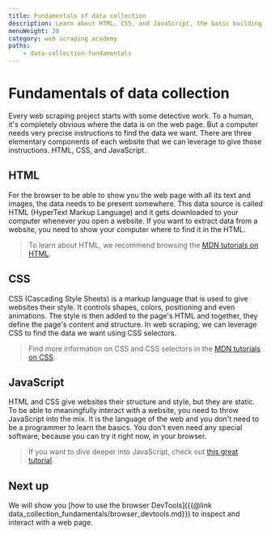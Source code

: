 ```yaml
---
title: Fundamentals of data collection
description: Learn about HTML, CSS, and JavaScript, the basic building blocks of a website, and how to use them in scraping.
menuWeight: 20
category: web scraping academy
paths:
    - data-collection-fundamentals
---
```


# [](#fundamentals) Fundamentals of data collection

Every web scraping project starts with some detective work. To a human, it's completely obvious where the data is on the web page. But a computer needs very precise instructions to find the data we want. There are three elementary components of each website that we can leverage to give those instructions. HTML, CSS, and JavaScript.

## [](#html) HTML

For the browser to be able to show you the web page with all its text and images, the data needs to be present somewhere. This data source is called HTML (HyperText Markup Language) and it gets downloaded to your computer whenever you open a website. If you want to extract data from a website, you need to show your computer where to find it in the HTML.

> To learn about HTML, we recommend browsing the [MDN tutorials on HTML](https://developer.mozilla.org/en-US/docs/Web/HTML).

## [](#css) CSS

CSS (Cascading Style Sheets) is a markup language that is used to give websites their style. It controls shapes, colors, positioning and even animations. The style is then added to the page's HTML and together, they define the page's content and structure. In web scraping, we can leverage CSS to find the data we want using CSS selectors.

> Find more information on CSS and CSS selectors in the [MDN tutorials on CSS](https://developer.mozilla.org/en-US/docs/Web/CSS).

## [](#javascript) JavaScript

HTML and CSS give websites their structure and style, but they are static. To be able to meaningfully interact with a website, you need to throw JavaScript into the mix. It is the language of the web and you don't need to be a programmer to learn the basics. You don't even need any special software, because you can try it right now, in your browser.

> If you want to dive deeper into JavaScript, check out [this great tutorial](https://javascript.info/).

## [](#next) Next up

We will show you [how to use the browser DevTools]({{@link data_collection_fundamentals/browser_devtools.md}}) to inspect and interact with a web page.
